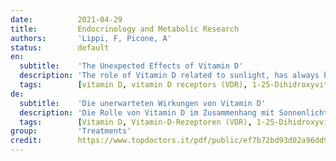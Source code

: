 ```yaml
---
date:          2021-04-29
title:         Endocrinology and Metabolic Research
authors:       'Lippi, F, Picone, A'
status:        default
en:
  subtitle:    'The Unexpected Effects of Vitamin D'
  description: 'The role of Vitamin D related to sunlight, has always been recognized in the past fundamental for the reduction of rickets in children. The 1,25-dihydroxy-vitamin D (1,25-OH2)D is the steroid hormone, involved in the regulation of mineral homeostasis and bone metabolism. Vitamin D is synthesized in the skin, due to the effect of ultraviolet radiation (cholecalciferol) and is also introduced with the diet (ergocalciferol), but minimally. The biological effects of 1,25 (OH2) D are manifested thanks to the binding with the Vitamin D receptor (VDR) which belongs to the family of nuclear super-receptors and are expressed in numerous cell types and tissues. The 1,25(OH2)D, like parathyroid hormone (PTH), represents the mechanism which induces bone resorption. In recent years the beneficial effects of Vitamin D it also known in cancer prevention and treatment in several epidemiological studies. In laboratory studies, Vitamin D demonstrate a potential and important role in the tumorigenesis process as the cells regulation and proliferation or apoptosis. Also, in the immunomodulation process seem that the Vitamin D can be involved, both for innate and adaptive immune system. A possible association between Vitamin D deficiency and autoimmune disease (i.e. psoriasis, type I diabetes, multiple sclerosis, etc) has been published. The recent pandemic COVID-19 infection around the world seems that could be influenced by multiple factors (as age, comorbidity, obesity, diabetes, etc.), one of that, seems related to the deficiency of Vitamin D. Vitamin D deficiency is associate with an increasing susceptibility of infection diseases as upper respiratory tract producing antimicrobial peptides that might help to reduce the inflammatory response to COVID-19 infection. This review critically examines the current information on the role of Vitamin D in humans. '
  tags:        [vitamin D, vitamin D receptors (VDR), 1-25-Dihidroxyvitamin D, cholecalciferol, rickets, parathyroid Hormone (PTH), bone metabolism, inflammation, immune system, autoimmune disorders]
de:
  subtitle:    'Die unerwarteten Wirkungen von Vitamin D'
  description: 'Die Rolle von Vitamin D im Zusammenhang mit Sonnenlicht wurde in der Vergangenheit immer als grundlegend für die Verringerung der Rachitis bei Kindern anerkannt. Das 1,25-Dihydroxy-Vitamin D (1,25-OH2)D ist ein Steroidhormon, das an der Regulierung der Mineralstoffhomöostase und des Knochenstoffwechsels beteiligt ist. Vitamin D wird in der Haut durch die Wirkung der ultravioletten Strahlung synthetisiert (Cholecalciferol) und wird auch mit der Nahrung zugeführt (Ergocalciferol), allerdings in geringem Maße. Die biologischen Wirkungen von 1,25(OH2)D zeigen sich dank der Bindung an den Vitamin-D-Rezeptor (VDR), der zur Familie der nuklearen Superrezeptoren gehört und in zahlreichen Zelltypen und Geweben exprimiert wird. Das 1,25(OH2)D stellt, wie das Parathormon (PTH), den Mechanismus dar, der die Knochenresorption auslöst. In den letzten Jahren wurden in mehreren epidemiologischen Studien die positiven Auswirkungen von Vitamin D auf die Krebsprävention und -behandlung nachgewiesen. In Laborstudien zeigt Vitamin D eine potenzielle und wichtige Rolle im Prozess der Tumorentstehung, wie z.B. bei der Zellregulierung und -proliferation oder Apoptose. Auch bei der Immunmodulation scheint Vitamin D eine Rolle zu spielen, sowohl beim angeborenen als auch beim adaptiven Immunsystem. Es wurde ein möglicher Zusammenhang zwischen Vitamin-D-Mangel und Autoimmunkrankheiten (z. B. Schuppenflechte, Typ-I-Diabetes, Multiple Sklerose usw.) veröffentlicht. Die jüngste pandemische COVID-19-Infektion auf der ganzen Welt scheint von mehreren Faktoren (wie Alter, Komorbidität, Fettleibigkeit, Diabetes usw.) beeinflusst zu werden, von denen einer mit dem Vitamin-D-Mangel zusammenzuhängen scheint. Vitamin-D-Mangel wird mit einer zunehmenden Anfälligkeit für Infektionskrankheiten wie den oberen Atemwegen in Verbindung gebracht, da er antimikrobielle Peptide produziert, die dazu beitragen könnten, die Entzündungsreaktion auf die COVID-19-Infektion zu verringern. In dieser Übersicht werden die aktuellen Informationen über die Rolle von Vitamin D beim Menschen kritisch untersucht.' 
  tags:        [Vitamin D, Vitamin-D-Rezeptoren (VDR), 1-25-Dihidroxyvitamin D, Cholecalciferol, Rachitis, Nebenschilddrüsenhormon (PTH), Knochenstoffwechsel, Entzündung, Immunsystem, Autoimmunerkrankungen]
group:         'Treatments'
credit:        https://www.topdoctors.it/pdf/public/ef7b72bd93d02a96dd91b878a074e78f/the-unexpected-effects-of-vitamin-d.pdf
---
```

